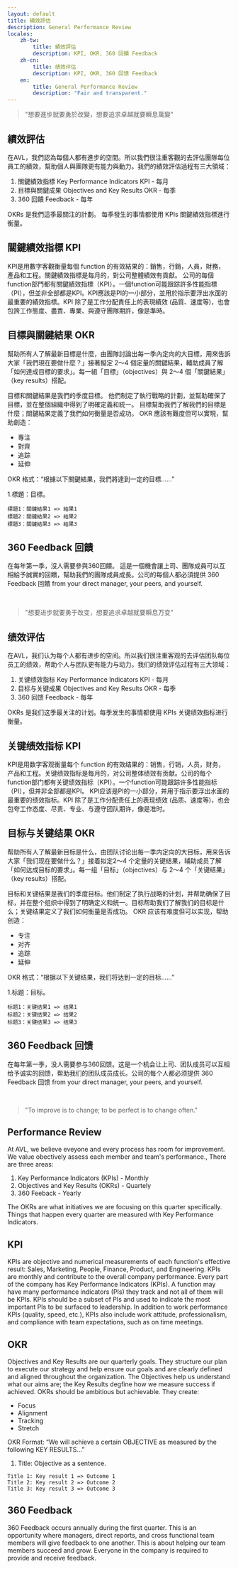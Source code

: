 ```yaml
---
layout: default
title: 績效評估
description: General Performance Review
locales:
    zh-tw:
        title: 績效評估
        description: KPI, OKR, 360 回饋 Feedback
    zh-cn:
        title: 绩效评估
        description: KPI, OKR, 360 回馈 Feedback
    en:
        title: General Performance Review
        description: "Fair and transparent."
---
```


<a name="zh-tw"></a>

> "想要進步就要勇於改變，想要追求卓越就要瞬息萬變"

## 績效評估

在AVL，我們認為每個人都有進步的空間。所以我們很注重客觀的去評估團隊每位員工的績效，幫助個人與團隊更有能力與動力。我們的績效評估過程有三大領域：

1. 關鍵績效指標 Key Performance Indicators KPI - 每月
1. 目標與關鍵成果 Objectives and Key Results OKR - 每季
1. 360 回饋 Feedback - 每年

OKRs 是我們這季最關注的計劃。 每季發生的事情都使用 KPIs 關鍵績效指標進行衡量。

## 關鍵績效指標 KPI

KPI是用數字客觀衡量每個 function 的有效結果的：銷售，行銷，人員，財務，產品和工程。關鍵績效指標是每月的，對公司整體績效有貢獻。 公司的每個function部門都有關鍵績效指標（KPI）。一個function可能跟踪許多性能指標（PI），但並非全部都是KPI。KPI應該是PI的一小部分，並用於指示要浮出水面的最重要的績效指標。KPI 除了是工作分配責任上的表現績效 (品質、速度等)，也會包誇工作態度、盡責、專業、與遵守團隊期許，像是準時。

## 目標與關鍵結果 OKR

幫助所有人了解最新目標是什麼，由團隊討論出每一季內定向的大目標，用來告訴大家「我們現在要做什麼？」接著擬定 2～4 個定量的關鍵結果，輔助成員了解「如何達成目標的要求」。每一組「目標」（objectives）與 2～4 個「關鍵結果」（key results）搭配。

目標和關鍵結果是我們的季度目標。 他們制定了執行戰略的計劃，並幫助確保了目標，並在整個組織中得到了明確定義和統一。 目標幫助我們了解我們的目標是什麼；關鍵結果定義了我們如何衡量是否成功。 OKR 應該有難度但可以實現，幫助創造：

* 專注
* 對齊
* 追踪
* 延伸

OKR 格式：“根據以下關鍵結果，我們將達到一定的目標……”

1.標題：目標。
```
標題1：關鍵結果1 => 結果1
標題2：關鍵結果2 => 結果2
標題3：關鍵結果3 => 結果3
```

## 360 Feedback 回饋

在每年第一季，沒人需要參與360回饋。 這是一個機會讓上司、團隊成員可以互相給予誠實的回饋，幫助我們的團隊成員成長。公司的每個人都必須提供
360 Feedback 回饋 from your direct manager, your peers, and yourself.

<br>

<a name="zh-cn"></a>

> "想要进步就要勇于改变，想要追求卓越就要瞬息万变"

## 绩效评估

在AVL，我们认为每个人都有进步的空间。所以我们很注重客观的去评估团队每位员工的绩效，帮助个人与团队更有能力与动力。我们的绩效评估过程有三大领域：

1. 关键绩效指标 Key Performance Indicators KPI - 每月
1. 目标与关键成果 Objectives and Key Results OKR - 每季
1. 360 回馈 Feedback - 每年

OKRs 是我们这季最关注的计划。每季发生的事情都使用 KPIs 关键绩效指标进行衡量。

## 关键绩效指标 KPI

KPI是用数字客观衡量每个 function 的有效结果的：销售，行销，人员，财务，产品和工程。关键绩效指标是每月的，对公司整体绩效有贡献。公司的每个function部门都有关键绩效指标（KPI）。一个function可能跟踪许多性能指标（PI），但并非全部都是KPI。 KPI应该是PI的一小部分，并用于指示要浮出水面的最重要的绩效指标。KPI 除了是工作分配责任上的表现绩效 (品质、速度等)，也会包夸工作态度、尽责、专业、与遵守团队期许，像是准时。

## 目标与关键结果 OKR

帮助所有人了解最新目标是什么，由团队讨论出每一季内定向的大目标，用来告诉大家「我们现在要做什么？」接着拟定2～4 个定量的关键结果，辅助成员了解「如何达成目标的要求」。每一组「目标」（objectives）与 2～4 个「关键结果」（key results）搭配。

目标和关键结果是我们的季度目标。他们制定了执行战略的计划，并帮助确保了目标，并在整个组织中得到了明确定义和统一。目标帮助我们了解我们的目标是什么；关键结果定义了我们如何衡量是否成功。 OKR 应该有难度但可以实现，帮助创造：

* 专注
* 对齐
* 追踪
* 延伸

OKR 格式：“根据以下关键结果，我们将达到一定的目标……”

1.标题：目标。
```
标题1：关键结果1 => 结果1
标题2：关键结果2 => 结果2
标题3：关键结果3 => 结果3
```

## 360 Feedback 回馈

在每年第一季，没人需要参与360回馈。这是一个机会让上司、团队成员可以互相给予诚实的回馈，帮助我们的团队成员成长。公司的每个人都必须提供
360 Feedback 回馈 from your direct manager, your peers, and yourself.

<br>

<a name="en"></a>

> "To improve is to change; to be perfect is to change often."

## Performance Review

At AVL, we believe eveyone and every process has room for improvement. We value obectively assess each member and team's performance., There are three areas:

1. Key Performance Indicators (KPIs) - Monthly
1. Objectives and Key Results (OKRs) - Quartely
1. 360 Feeback - Yearly

The OKRs are what initiatives we are focusing on this quarter specifically. Things that happen every quarter are measured with Key Performance Indicators. 


## KPI

KPIs are objective and numerical measurements of each function's effective result: Sales, Marketing, People, Finance, Product, and Engineering. KPIs are monthly and contribute to the overall company performance. Every part of the company has Key Performance Indicators (KPIs). A function may have many performance indicators (PIs) they track and not all of them will be KPIs. KPIs should be a subset of PIs and used to indicate the most important PIs to be surfaced to leadership. In addition to work performance KPIs (quality, speed, etc.), KPIs also include work attitude, professionalism, and compliance with team expectations, such as on time meetings.

## OKR

Objectives and Key Results are our quarterly goals. They structure our plan to execute our strategy and help ensure our goals and are clearly defined and aligned throughout the organization. The Objectives help us understand what our aims are; the Key Results degfine how we measure success if achieved. OKRs should be ambitious but achievable. They create:

* Focus
* Alignment
* Tracking
* Stretch

OKR Format: “We will achieve a certain OBJECTIVE as measured by the following KEY RESULTS…”

1. Title: Objective as a sentence.
```
Title 1: Key result 1 => Outcome 1
Title 2: Key result 2 => Outcome 2
Title 3: Key result 3 => Outcome 3
```

## 360 Feedback
360 Feedback occurs annually during the first quarter. This is an opportunity where managers, direct reports, and cross functional team members will give feedback to one another. This is about helping our team members succeed and grow. Everyone in the company is required to  provide and receive feedback.

<br>
